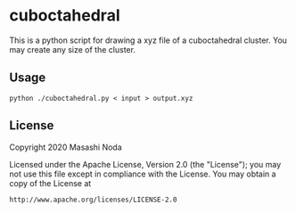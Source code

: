 # cuboctahedral
This is a python script for drawing a xyz file of a cuboctahedral cluster. You may create any size of the cluster. 

## Usage
```
python ./cuboctahedral.py < input > output.xyz
```
## License
Copyright 2020 Masashi Noda

Licensed under the Apache License, Version 2.0 (the "License"); you may not use this file except in compliance with the License. You may obtain a copy of the License at
```
http://www.apache.org/licenses/LICENSE-2.0
```
